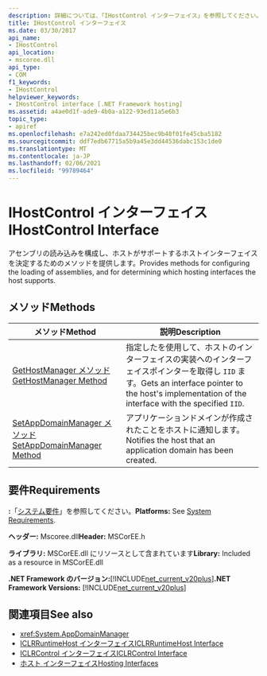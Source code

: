```yaml
---
description: 詳細については、「IHostControl インターフェイス」を参照してください。
title: IHostControl インターフェイス
ms.date: 03/30/2017
api_name:
- IHostControl
api_location:
- mscoree.dll
api_type:
- COM
f1_keywords:
- IHostControl
helpviewer_keywords:
- IHostControl interface [.NET Framework hosting]
ms.assetid: a4ae0d1f-ade9-4b0a-a122-93ed11a5e6b3
topic_type:
- apiref
ms.openlocfilehash: e7a242ed0fdaa734425bec9b48f01fe45cba5182
ms.sourcegitcommit: ddf7edb67715a5b9a45e3dd44536dabc153c1de0
ms.translationtype: MT
ms.contentlocale: ja-JP
ms.lasthandoff: 02/06/2021
ms.locfileid: "99789464"
---
```

# <a name="ihostcontrol-interface"></a><span data-ttu-id="b582c-103">IHostControl インターフェイス</span><span class="sxs-lookup"><span data-stu-id="b582c-103">IHostControl Interface</span></span>

<span data-ttu-id="b582c-104">アセンブリの読み込みを構成し、ホストがサポートするホストインターフェイスを決定するためのメソッドを提供します。</span><span class="sxs-lookup"><span data-stu-id="b582c-104">Provides methods for configuring the loading of assemblies, and for determining which hosting interfaces the host supports.</span></span>  
  
## <a name="methods"></a><span data-ttu-id="b582c-105">メソッド</span><span class="sxs-lookup"><span data-stu-id="b582c-105">Methods</span></span>  
  
|<span data-ttu-id="b582c-106">メソッド</span><span class="sxs-lookup"><span data-stu-id="b582c-106">Method</span></span>|<span data-ttu-id="b582c-107">説明</span><span class="sxs-lookup"><span data-stu-id="b582c-107">Description</span></span>|  
|------------|-----------------|  
|[<span data-ttu-id="b582c-108">GetHostManager メソッド</span><span class="sxs-lookup"><span data-stu-id="b582c-108">GetHostManager Method</span></span>](ihostcontrol-gethostmanager-method.md)|<span data-ttu-id="b582c-109">指定したを使用して、ホストのインターフェイスの実装へのインターフェイスポインターを取得し `IID` ます。</span><span class="sxs-lookup"><span data-stu-id="b582c-109">Gets an interface pointer to the host's implementation of the interface with the specified `IID`.</span></span>|  
|[<span data-ttu-id="b582c-110">SetAppDomainManager メソッド</span><span class="sxs-lookup"><span data-stu-id="b582c-110">SetAppDomainManager Method</span></span>](ihostcontrol-setappdomainmanager-method.md)|<span data-ttu-id="b582c-111">アプリケーションドメインが作成されたことをホストに通知します。</span><span class="sxs-lookup"><span data-stu-id="b582c-111">Notifies the host that an application domain has been created.</span></span>|  
  
## <a name="requirements"></a><span data-ttu-id="b582c-112">要件</span><span class="sxs-lookup"><span data-stu-id="b582c-112">Requirements</span></span>  

 <span data-ttu-id="b582c-113">**:**「[システム要件](../../get-started/system-requirements.md)」を参照してください。</span><span class="sxs-lookup"><span data-stu-id="b582c-113">**Platforms:** See [System Requirements](../../get-started/system-requirements.md).</span></span>  
  
 <span data-ttu-id="b582c-114">**ヘッダー:** Mscoree.dll</span><span class="sxs-lookup"><span data-stu-id="b582c-114">**Header:** MSCorEE.h</span></span>  
  
 <span data-ttu-id="b582c-115">**ライブラリ:** MSCorEE.dll にリソースとして含まれています</span><span class="sxs-lookup"><span data-stu-id="b582c-115">**Library:** Included as a resource in MSCorEE.dll</span></span>  
  
 <span data-ttu-id="b582c-116">**.NET Framework のバージョン:**[!INCLUDE[net_current_v20plus](../../../../includes/net-current-v20plus-md.md)]</span><span class="sxs-lookup"><span data-stu-id="b582c-116">**.NET Framework Versions:** [!INCLUDE[net_current_v20plus](../../../../includes/net-current-v20plus-md.md)]</span></span>  
  
## <a name="see-also"></a><span data-ttu-id="b582c-117">関連項目</span><span class="sxs-lookup"><span data-stu-id="b582c-117">See also</span></span>

- <xref:System.AppDomainManager>
- [<span data-ttu-id="b582c-118">ICLRRuntimeHost インターフェイス</span><span class="sxs-lookup"><span data-stu-id="b582c-118">ICLRRuntimeHost Interface</span></span>](iclrruntimehost-interface.md)
- [<span data-ttu-id="b582c-119">ICLRControl インターフェイス</span><span class="sxs-lookup"><span data-stu-id="b582c-119">ICLRControl Interface</span></span>](iclrcontrol-interface.md)
- [<span data-ttu-id="b582c-120">ホスト インターフェイス</span><span class="sxs-lookup"><span data-stu-id="b582c-120">Hosting Interfaces</span></span>](hosting-interfaces.md)
